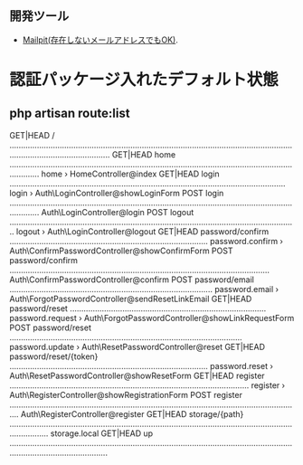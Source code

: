 ## 開発ツール
- [Mailpit(存在しないメールアドレスでもOK)](http://localhost:8025/).


# 認証パッケージ入れたデフォルト状態
## php artisan route:list

  GET|HEAD   / ........................................................................................................................................................................ 
  GET|HEAD   home ......................................................................................................................................... home › HomeController@index
  GET|HEAD   login ......................................................................................................................... login › Auth\LoginController@showLoginForm
  POST       login ......................................................................................................................................... Auth\LoginController@login
  POST       logout .............................................................................................................................. logout › Auth\LoginController@logout
  GET|HEAD   password/confirm ....................................................................................... password.confirm › Auth\ConfirmPasswordController@showConfirmForm
  POST       password/confirm .................................................................................................................. Auth\ConfirmPasswordController@confirm
  POST       password/email ......................................................................................... password.email › Auth\ForgotPasswordController@sendResetLinkEmail
  GET|HEAD   password/reset ...................................................................................... password.request › Auth\ForgotPasswordController@showLinkRequestForm
  POST       password/reset ...................................................................................................... password.update › Auth\ResetPasswordController@reset
  GET|HEAD   password/reset/{token} ....................................................................................... password.reset › Auth\ResetPasswordController@showResetForm
  GET|HEAD   register ......................................................................................................... register › Auth\RegisterController@showRegistrationForm
  POST       register ................................................................................................................................ Auth\RegisterController@register
  GET|HEAD   storage/{path} ............................................................................................................................................. storage.local
  GET|HEAD   up ....................................................................................................................................................................... 
